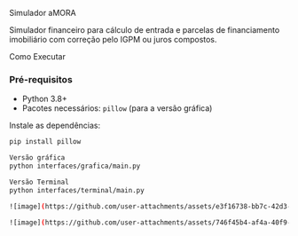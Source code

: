 Simulador aMORA

Simulador financeiro para cálculo de entrada e parcelas de financiamento imobiliário com correção pelo IGPM ou juros compostos.

Como Executar

### Pré-requisitos
- Python 3.8+
- Pacotes necessários: `pillow` (para a versão gráfica)

Instale as dependências:
```bash
pip install pillow

Versão gráfica
python interfaces/grafica/main.py

Versão Terminal
python interfaces/terminal/main.py

![image](https://github.com/user-attachments/assets/e3f16738-bb7c-42d3-b26c-80d54005f810)

![image](https://github.com/user-attachments/assets/746f45b4-af4a-40f9-88e6-0a026a769b90)



